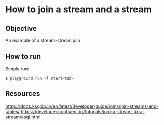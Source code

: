 # How to join a stream and a stream

## Objective

An example of a stream-stream join

## How to run

Simply run:

```
$ playground run -f start<tab>
```

## Resources
https://docs.ksqldb.io/en/latest/developer-guide/joins/join-streams-and-tables/
https://developer.confluent.io/tutorials/join-a-stream-to-a-stream/ksql.html

